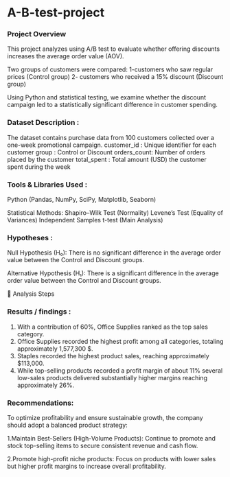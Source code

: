 # A-B-test-project


### Project Overview
This project analyzes using A/B test to evaluate whether offering discounts increases the average order value (AOV).

Two groups of customers were compared:
1-customers who saw regular prices (Control group)
2- customers who received a 15% discount (Discount group)

Using Python and statistical testing, we examine whether the discount campaign led to a statistically significant difference in customer spending.



### Dataset Description :
The dataset contains  purchase data from 100 customers collected over a one-week promotional campaign.
customer_id : Unique identifier for each customer
group : Control or Discount
orders_count: Number of orders placed by the customer
total_spent : Total amount (USD) the customer spent during the week



### Tools & Libraries Used :
 
Python (Pandas, NumPy, SciPy, Matplotlib, Seaborn)

Statistical Methods:
Shapiro–Wilk Test (Normality)
Levene’s Test (Equality of Variances)
Independent Samples t-test (Main Analysis)



### Hypotheses :

Null Hypothesis (H₀):
There is no significant difference in the average order value between the Control and Discount groups.

Alternative Hypothesis (H₁):
There is a significant difference in the average order value between the Control and Discount groups.



🧮 Analysis Steps


















### Results / findings :

 1. With a contribution of 60%, Office Supplies ranked as the top sales category.
 2. Office Supplies recorded the highest profit among all categories, totaling approximately 1,577,300 $.
 3. Staples recorded the highest product sales, reaching approximately $113,000.
 4. While top-selling products recorded a profit margin of about 11% several low-sales products delivered
    substantially higher margins reaching approximately 26%.

### Recommendations:

To optimize profitability and ensure sustainable growth, the company should adopt a balanced product strategy:

1.Maintain Best-Sellers (High-Volume Products): Continue to promote and stock top-selling items to secure consistent revenue and cash flow.

2.Promote high-profit niche products: Focus on products with lower sales but higher profit margins to increase overall profitability.
 



